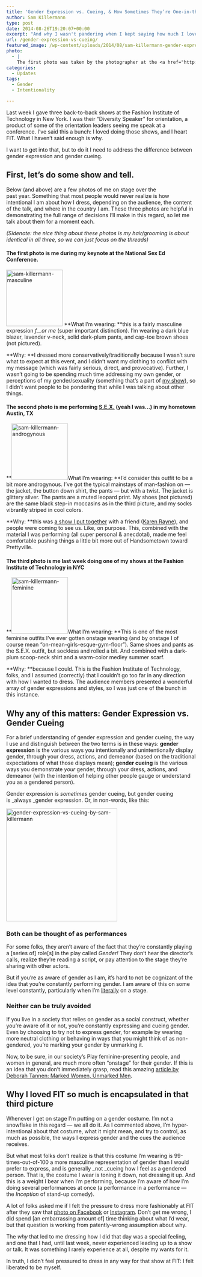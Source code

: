 ```yaml
---
title: 'Gender Expression vs. Cueing, & How Sometimes They’re One-in-the-Same'
author: Sam Killermann
type: post
date: 2014-08-26T19:20:07+00:00
excerpt: "And why I wasn't pandering when I kept saying how much I loved performing at the Fashion Institute of Technology"
url: /gender-expression-vs-cueing/
featured_image: /wp-content/uploads/2014/08/sam-killermann-gender-expression.jpg
photo:
  - |
    The first photo was taken by the photographer at the <a href="http://sexedconference.com" target="_blank">Nat'l Sex Ed Conference</a>. The second by Letitia at <a href="https://www.facebook.com/whitelightexposure" target="_blank">White Light Exposure</a>. The third was posted on <a href="http://instagram.com/fitstudentambassadors" target="_blank">FIT's Student Ambassador Instagram</a>.
categories:
  - Updates
tags:
  - Gender
  - Intentionality

---
```

Last week I gave three back-to-back shows at the Fashion Institute of Technology in New York. I was their &#8220;Diversity Speaker&#8221; for orientation, a product of some of the orientation leaders seeing me speak at a conference. I&#8217;ve said this a bunch: I loved doing those shows, and I heart FIT. What I haven&#8217;t said enough is why.

I want to get into that, but to do it I need to address the difference between gender expression and gender cueing.

## First, let&#8217;s do some show and tell.

Below (and above) are a few photos of me on stage over the past year. Something that most people would never realize is how intentional I am about how I dress, depending on the audience, the content of the talk, and where in the country I am. These three photos are helpful in demonstrating the full range of decisions I&#8217;ll make in this regard, so let me talk about them for a moment each.

_(Sidenote: the nice thing about these photos is my hair/grooming is about identical in all three, so we can just focus on the threads)_

#### The first photo is me during my keynote at the National Sex Ed Conference.

[<img class="alignright wp-image-752 size-thumbnail lazy-load" data-src="http://samkillermann.wpengine.com/wp-content/uploads/2014/08/sam-killermann-masculine-150x150.jpg" alt="sam-killermann-masculine" width="150" height="150" srcset="/wp-content/uploads/2014/08/sam-killermann-masculine-150x150.jpg 150w, /wp-content/uploads/2014/08/sam-killermann-masculine.jpg 300w" sizes="(max-width: 150px) 100vw, 150px" />][1] **What I&#8217;m wearing: **this is a fairly masculine expression _f__or me_ (super important distinction). I&#8217;m wearing a dark blue blazer, lavender v-neck, solid dark-plum pants, and cap-toe brown shoes (not pictured).

**Why: **I dressed more conservatively/traditionally because I wasn&#8217;t sure what to expect at this event, and I didn&#8217;t want my clothing to conflict with my message (which was fairly serious, direct, and provocative). Further, I wasn&#8217;t going to be spending much time addressing my own gender, or perceptions of my gender/sexuality (something that&#8217;s a part of <a href="http://metrosam.com" target="_blank">my show</a>), so I didn&#8217;t want people to be pondering that while I was talking about other things.

#### The second photo is me performing <a href="http://haveyouseensex.com" target="_blank">S.E.X.</a> (yeah I was&#8230;) in my hometown Austin, TX

**[<img class="alignright wp-image-754 size-thumbnail lazy-load" data-src="http://samkillermann.wpengine.com/wp-content/uploads/2014/08/sam-killermann-androgynous-150x150.jpg" alt="sam-killermann-androgynous" width="150" height="150" srcset="/wp-content/uploads/2014/08/sam-killermann-androgynous-150x150.jpg 150w, /wp-content/uploads/2014/08/sam-killermann-androgynous.jpg 300w" sizes="(max-width: 150px) 100vw, 150px" />][2]What I&#8217;m wearing: **I&#8217;d consider this outfit to be a bit more androgynous. I&#8217;ve got the typical mainstays of man-fashion on &#8212; the jacket, the button down shirt, the pants &#8212; but with a twist. The jacket is glittery silver. The pants are a muted leopard print. My shoes (not pictured) are the same black step-in moccasins as in the third picture, and my socks vibrantly striped in cool colors.

**Why: **this was <a title="My First Live S.E.X. Show" href="http://samkillermann.wpengine.com/my-sex-show/" target="_blank">a show I put together</a> with a friend (<a href="http://www.unhushed.net/about-unhushed/dr-karen-rayne/" target="_blank">Karen Rayne</a>), and people were coming to see us. Like, on purpose. This, combined with the material I was performing (all super personal & anecdotal), made me feel comfortable pushing things a little bit more out of Handsometown toward Prettyville.

#### The third photo is me last week doing one of my shows at the Fashion Institute of Technology in NYC

**[<img class="alignright size-thumbnail wp-image-753 lazy-load" data-src="http://samkillermann.wpengine.com/wp-content/uploads/2014/08/sam-killermann-feminine-150x150.jpg" alt="sam-killermann-feminine" width="150" height="150" srcset="/wp-content/uploads/2014/08/sam-killermann-feminine-150x150.jpg 150w, /wp-content/uploads/2014/08/sam-killermann-feminine.jpg 300w" sizes="(max-width: 150px) 100vw, 150px" />][3]What I&#8217;m wearing: **This is one of the most feminine outfits I&#8217;ve ever gotten onstage wearing (and by onstage I of course mean &#8220;on-mean-girls-esque-gym-floor&#8221;). Same shoes and pants as the S.E.X. outfit, but sockless and rolled a bit. And combined with a dark-plum scoop-neck shirt and a warm-color medley summer scarf.

**Why: **because I could. This is the Fashion Institute of Technology, folks, and I assumed (correctly) that I couldn&#8217;t go too far in any direction with how I wanted to dress. The audience members presented a wonderful array of gender expressions and styles, so I was just one of the bunch in this instance.

## Why any of this matters: Gender Expression vs. Gender Cueing

For a brief understanding of gender expression and gender cueing, the way I use and distinguish between the two terms is in these ways: **gender expression** is the various ways you intentionally and unintentionally display gender, through your dress, actions, and demeanor (based on the traditional expectations of what those displays mean); **gender cueing** is the various ways you demonstrate _your_ gender, through your dress, actions, and demeanor (with the intention of helping other people gauge or understand you as a gendered person).

Gender expression is _sometimes_ gender cueing, but gender cueing is _always _gender expression. Or, in non-words, like this:

[<img class="aligncenter size-medium wp-image-758 lazy-load" data-src="http://samkillermann.wpengine.com/wp-content/uploads/2014/08/gender-expression-vs-cueing-by-sam-killermann-295x300.jpg" alt="gender-expression-vs-cueing-by-sam-killermann" width="295" height="300" srcset="/wp-content/uploads/2014/08/gender-expression-vs-cueing-by-sam-killermann-295x300.jpg 295w, /wp-content/uploads/2014/08/gender-expression-vs-cueing-by-sam-killermann.jpg 500w" sizes="(max-width: 295px) 100vw, 295px" />][4]

 

### Both can be thought of as performances

For some folks, they aren&#8217;t aware of the fact that they&#8217;re constantly playing a [series of] role[s] in the play called _Gender!_ They don&#8217;t hear the director&#8217;s calls, realize they&#8217;re reading a script, or pay attention to the stage they&#8217;re sharing with other actors.

But if you&#8217;re as aware of gender as I am, it&#8217;s hard to not be cognizant of the idea that you&#8217;re constantly performing gender. I am aware of this on some level constantly, particularly when I&#8217;m <a href="http://dictionary.reference.com/browse/literally?r=75&src=ref&ch=dic" target="_blank">literally</a> on a stage.

### Neither can be truly avoided

If you live in a society that relies on gender as a social construct, whether you&#8217;re aware of it or not, you&#8217;re constantly expressing and cueing gender. Even by choosing to try not to express gender, for example by wearing more neutral clothing or behaving in ways that you might think of as non-gendered, you&#8217;re marking your gender by unmarking it.

Now, to be sure, in our society&#8217;s Play feminine-presenting people, and women in general, are much more often &#8220;onstage&#8221; for their gender. If this is an idea that you don&#8217;t immediately grasp, read this amazing <a href="http://thesafezoneproject.com/all-star-facilitator-series/marked-vs-unmarked-identities/" target="_blank">article by Deborah Tannen: Marked Women, Unmarked Men</a>.

## Why I loved FIT so much is encapsulated in that third picture

Whenever I get on stage I&#8217;m putting on a gender costume. I&#8217;m not a snowflake in this regard &#8212; we all do it. As I commented above, I&#8217;m hyper-intentional about that costume, what it might mean, and try to control, as much as possible, the ways I express gender and the cues the audience receives.

But what most folks don&#8217;t realize is that this costume I&#8217;m wearing is 99-times-out-of-100 a more masculine representation of gender than I would prefer to express, and is generally _not _cueing how I feel as a gendered person. That is, the costume I wear is toning it down, not dressing it up. And this is a weight I bear when I&#8217;m performing, because I&#8217;m aware of how I&#8217;m doing several performances at once (a performance in a performance &#8212; the _Inception_ of stand-up comedy).

A lot of folks asked me if I felt the pressure to dress more fashionably at FIT after they saw that <a href="https://www.facebook.com/photo.php?fbid=10103999425955258&set=a.10101343291629738.3107772.13727505&type=1&relevant_count=1" target="_blank">photo on Facebook</a> or <a href="http://instagram.com/p/r-FEyhlHuv/?modal=true" target="_blank">Instagram</a>. Don&#8217;t get me wrong, I did spend [an embarrassing amount of] time thinking about what I&#8217;d wear, but that question is working from patently-wrong assumption about why.

The _why_ that led to me dressing how I did that day was a special feeling, and one that I had, until last week, never experienced leading up to a show or talk. It was something I rarely experience at all, despite my wants for it.

In truth, I didn&#8217;t feel pressured to dress in any way for that show at FIT: I felt liberated to be myself.

 [1]: http://samkillermann.wpengine.com/wp-content/uploads/2014/08/sam-killermann-masculine.jpg
 [2]: http://samkillermann.wpengine.com/wp-content/uploads/2014/08/sam-killermann-androgynous.jpg
 [3]: http://samkillermann.wpengine.com/wp-content/uploads/2014/08/sam-killermann-feminine.jpg
 [4]: http://samkillermann.wpengine.com/wp-content/uploads/2014/08/gender-expression-vs-cueing-by-sam-killermann.jpg